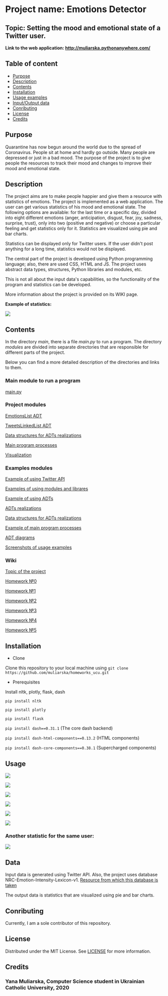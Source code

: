 # Project name: Emotions Detector

## Topic: Setting the mood and emotional state of a Twitter user.

__Link to the web application: http://muliarska.pythonanywhere.com/__

## Table of content

- [Purpose](#purpose)
- [Description](#description)
- [Contents](#contents)
- [Installation](#installation)
- [Usage examples](#usage)
- [Input/Output data](#data)
- [Conributing](#conributing)
- [License](#license)
- [Credits](#credits)


## Purpose
Quarantine has now begun around the world due to the spread of Coronavirus. People sit at home and hardly go outside.
Many people are depressed or just in a bad mood. The purpose of the project is to give people the resources to track
their mood and changes to improve their mood and emotional state.

## Description
The project aims are to make people happier and give them a resource with statistics of emotions.
The project is implemented as a web application. The user can get various statistics of his mood and emotional state.
The following options are available: for the last time or a specific day, divided into eight different emotions (anger,
anticipation, disgust, fear, joy, sadness, surprise, trust), only into two (positive and negative) or choose a particular
feeling and get statistics only for it. Statistics are visualized using pie and bar charts.

Statistics can be displayed only for Twitter users. If the user didn't post anything for a long time,
statistics would not be displayed.

The central part of the project is developed using Python programming language; also, there are used CSS, HTML and JS.
The project uses abstract data types, structures, Python libraries and modules, etc.

This is not all about the input data's capabilities, so the functionality of the program and statistics can be developed.

More information about the project is provided on its WIKI page.

__Example of statistics:__

![](https://github.com/muliarska/homeworks_ucu/blob/master/examples/usage_examples/screen5.PNG)

## Contents

In the directory _main_, there is a file _main.py_ to run a program. The directory _modules_ are divided into separate directories that are responsible for different parts of the project.

Below you can find a more detailed description of the directories and links to them.

### Main module to run a program
[main.py](https://github.com/muliarska/homeworks_ucu/blob/master/main/main.py)

### Project modules
[EmotionsList ADT](https://github.com/muliarska/homeworks_ucu/tree/master/modules/emotion_list)

[TweetsLinkedList ADT](https://github.com/muliarska/homeworks_ucu/tree/master/modules/twitter_list_adt)

[Data structures for ADTs realizations](https://github.com/muliarska/homeworks_ucu/tree/master/modules/data_structures)

[Main program processes](https://github.com/muliarska/homeworks_ucu/tree/master/modules/program_process)

[Visualization](https://github.com/muliarska/homeworks_ucu/tree/master/modules/visualization)

### Examples modules
[Example of using Twitter API](https://github.com/muliarska/homeworks_ucu/tree/master/examples/api_example)

[Examples of using modules and librares](https://github.com/muliarska/homeworks_ucu/tree/master/examples/modules_examples)

[Example of using ADTs](https://github.com/muliarska/homeworks_ucu/tree/master/examples/adt_usage_example)

[ADTs realizations](https://github.com/muliarska/homeworks_ucu/tree/master/examples/adt_realization)

[Data structures for ADTs realizations](https://github.com/muliarska/homeworks_ucu/tree/master/examples/data_structures)

[Example of main program processes](https://github.com/muliarska/homeworks_ucu/tree/master/examples/process_module)

[ADT diagrams](https://github.com/muliarska/homeworks_ucu/tree/master/examples/adt_diagrams)

[Screenshots of usage examples](https://github.com/muliarska/homeworks_ucu/tree/master/examples/usage_examples)

### Wiki
[Topic of the project](https://github.com/muliarska/homeworks_ucu/wiki/%D0%A2%D0%B5%D0%BC%D0%B0-%D1%86%D0%B8%D0%BA%D0%BB%D1%83-%D0%B4%D0%BE%D0%BC%D0%B0%D1%88%D0%BD%D1%96%D1%85-%D0%B7%D0%B0%D0%B2%D0%B4%D0%B0%D0%BD%D1%8C)

[Homework №0](https://github.com/muliarska/homeworks_ucu/wiki/0.-%D0%94%D0%BE%D0%BC%D0%B0%D1%88%D0%BD%D1%94-%D0%B7%D0%B0%D0%B2%D0%B4%D0%B0%D0%BD%D0%BD%D1%8F-%E2%84%960)

[Homework №1](https://github.com/muliarska/homeworks_ucu/wiki/1.-%D0%94%D0%BE%D0%BC%D0%B0%D1%88%D0%BD%D1%94-%D0%B7%D0%B0%D0%B2%D0%B4%D0%B0%D0%BD%D0%BD%D1%8F-%E2%84%961)

[Homework №2](https://github.com/muliarska/homeworks_ucu/wiki/2.-%D0%94%D0%BE%D0%BC%D0%B0%D1%88%D0%BD%D1%94-%D0%B7%D0%B0%D0%B2%D0%B4%D0%B0%D0%BD%D0%BD%D1%8F-%E2%84%962)

[Homework №3](https://github.com/muliarska/homeworks_ucu/wiki/3.-%D0%94%D0%BE%D0%BC%D0%B0%D1%88%D0%BD%D1%94-%D0%B7%D0%B0%D0%B2%D0%B4%D0%B0%D0%BD%D0%BD%D1%8F-%E2%84%963)

[Homework №4](https://github.com/muliarska/homeworks_ucu/wiki/4.-%D0%94%D0%BE%D0%BC%D0%B0%D1%88%D0%BD%D1%94-%D0%B7%D0%B0%D0%B2%D0%B4%D0%B0%D0%BD%D0%BD%D1%8F-%E2%84%964)

[Homework №5](https://github.com/muliarska/homeworks_ucu/wiki/5.-%D0%94%D0%BE%D0%BC%D0%B0%D1%88%D0%BD%D1%94-%D0%B7%D0%B0%D0%B2%D0%B4%D0%B0%D0%BD%D0%BD%D1%8F-%E2%84%965)



## Installation

* Clone

Clone this repository to your local machine using 
`git clone https://github.com/muliarska/homeworks_ucu.git`

* Prerequisites

Install nltk, plotly, flask, dash

`pip install nltk`

`pip install plotly`

`pip install flask`

`pip install dash==0.31.1`  (The core dash backend)

`pip install dash-html-components==0.13.2`  (HTML components)

`pip install dash-core-components==0.38.1`  (Supercharged components)


## Usage
![](https://github.com/muliarska/homeworks_ucu/blob/master/examples/usage_examples/screen1.PNG)

![](https://github.com/muliarska/homeworks_ucu/blob/master/examples/usage_examples/screen2.PNG)

![](https://github.com/muliarska/homeworks_ucu/blob/master/examples/usage_examples/screen3.PNG)

![](https://github.com/muliarska/homeworks_ucu/blob/master/examples/usage_examples/screen4.PNG)

![](https://github.com/muliarska/homeworks_ucu/blob/master/examples/usage_examples/screen5.PNG)

![](https://github.com/muliarska/homeworks_ucu/blob/master/examples/usage_examples/screen6.PNG)

### Another statistic for the same user:

![](https://github.com/muliarska/homeworks_ucu/blob/master/examples/usage_examples/screen7.PNG)

## Data

Input data is generated using Twitter API. Also, the project uses database NRC-Emotion-Intensity-Lexicon-v1.
[Resource from which this database is taken](http://www.saifmohammad.com/WebPages/AffectIntensity.htm)

The output data is statistics that are visualized using pie and bar charts.

## Conributing
Currently, I am a sole contributor of this repository.

## License
Distributed under the MIT License. See [LICENSE](https://github.com/muliarska/homeworks_ucu/blob/master/LICENSE) for more information.

## Credits
### Yana Muliarska, Computer Science student in Ukrainian Catholic University, 2020
